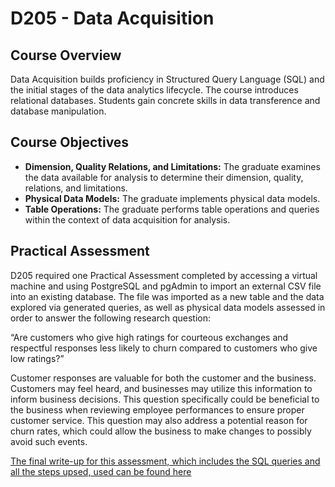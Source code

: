 # D205 - Data Acquisition

## Course Overview

Data Acquisition builds proficiency in Structured Query Language (SQL) and the initial stages of the data analytics lifecycle. The course introduces relational databases. Students gain concrete skills in data transference and database manipulation.

## Course Objectives

- **Dimension, Quality Relations, and Limitations:** The graduate examines the data available for analysis to determine their dimension, quality, relations, and limitations.
- **Physical Data Models:** The graduate implements physical data models.
- **Table Operations:** The graduate performs table operations and queries within the context of data acquisition for analysis.

## Practical Assessment

D205 required one Practical Assessment completed by accessing a virtual machine and using PostgreSQL and pgAdmin to import an external CSV file into an existing database. The file was imported as a new table and the data explored via generated queries, as well as physical data models assessed in order to answer the following research question:

 “Are customers who give high ratings for courteous exchanges and respectful responses less likely to churn compared to customers who give low ratings?”

Customer responses are valuable for both the customer and the business. Customers may feel heard, and businesses may utilize this information to inform business decisions. This question specifically could be beneficial to the business when reviewing employee performances to ensure proper customer service. This question may also address a potential reason for churn rates, which could allow the business to make changes to possibly avoid such events. 

[The final write-up for this assessment, which includes the SQL queries and all the steps upsed, used can be found here](https://github.com/churchill-briana/MSDA/blob/main/Data%20Acquisition%20/Task%20One)
